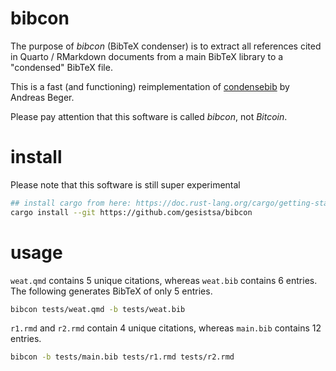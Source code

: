# bibcon

The purpose of *bibcon* (BibTeX condenser) is to extract all references cited in Quarto / RMarkdown documents from a main BibTeX library to a "condensed" BibTeX file.

This is a fast (and functioning) reimplementation of [condensebib](https://github.com/andybega/condensebib) by Andreas Beger.

Please pay attention that this software is called *bibcon*, not *Bitcoin*.

# install

Please note that this software is still super experimental

```bash
## install cargo from here: https://doc.rust-lang.org/cargo/getting-started/installation.html
cargo install --git https://github.com/gesistsa/bibcon 
```

# usage

`weat.qmd` contains 5 unique citations, whereas `weat.bib` contains 6 entries. The following generates BibTeX of only 5 entries.

```bash
bibcon tests/weat.qmd -b tests/weat.bib
```

`r1.rmd` and `r2.rmd` contain 4 unique citations, whereas `main.bib` contains 12 entries.

```bash
bibcon -b tests/main.bib tests/r1.rmd tests/r2.rmd
```

